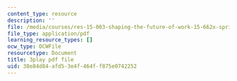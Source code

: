 ```yaml
---
content_type: resource
description: ''
file: /media/courses/res-15-003-shaping-the-future-of-work-15-662x-spring-2016/38e84d84afd53e4f464ff875e0742252_UybHQEFy56c.pdf
file_type: application/pdf
learning_resource_types: []
ocw_type: OCWFile
resourcetype: Document
title: 3play pdf file
uid: 38e84d84-afd5-3e4f-464f-f875e0742252
---
```

